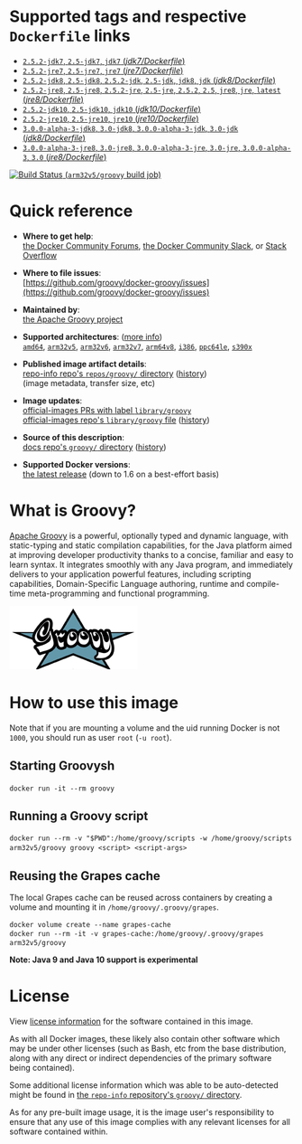<!--

********************************************************************************

WARNING:

    DO NOT EDIT "groovy/README.md"

    IT IS AUTO-GENERATED

    (from the other files in "groovy/" combined with a set of templates)

********************************************************************************

-->

# Supported tags and respective `Dockerfile` links

-	[`2.5.2-jdk7`, `2.5-jdk7`, `jdk7` (*jdk7/Dockerfile*)](https://github.com/groovy/docker-groovy/blob/16eab5e9a2f4a61a5e0f01742591cf71a345c0a0/jdk7/Dockerfile)
-	[`2.5.2-jre7`, `2.5-jre7`, `jre7` (*jre7/Dockerfile*)](https://github.com/groovy/docker-groovy/blob/16eab5e9a2f4a61a5e0f01742591cf71a345c0a0/jre7/Dockerfile)
-	[`2.5.2-jdk8`, `2.5-jdk8`, `2.5.2-jdk`, `2.5-jdk`, `jdk8`, `jdk` (*jdk8/Dockerfile*)](https://github.com/groovy/docker-groovy/blob/16eab5e9a2f4a61a5e0f01742591cf71a345c0a0/jdk8/Dockerfile)
-	[`2.5.2-jre8`, `2.5-jre8`, `2.5.2-jre`, `2.5-jre`, `2.5.2`, `2.5`, `jre8`, `jre`, `latest` (*jre8/Dockerfile*)](https://github.com/groovy/docker-groovy/blob/16eab5e9a2f4a61a5e0f01742591cf71a345c0a0/jre8/Dockerfile)
-	[`2.5.2-jdk10`, `2.5-jdk10`, `jdk10` (*jdk10/Dockerfile*)](https://github.com/groovy/docker-groovy/blob/16eab5e9a2f4a61a5e0f01742591cf71a345c0a0/jdk10/Dockerfile)
-	[`2.5.2-jre10`, `2.5-jre10`, `jre10` (*jre10/Dockerfile*)](https://github.com/groovy/docker-groovy/blob/16eab5e9a2f4a61a5e0f01742591cf71a345c0a0/jre10/Dockerfile)
-	[`3.0.0-alpha-3-jdk8`, `3.0-jdk8`, `3.0.0-alpha-3-jdk`, `3.0-jdk` (*jdk8/Dockerfile*)](https://github.com/groovy/docker-groovy/blob/9b1dda8019241363a3774aae5964dbf629a0e4ff/jdk8/Dockerfile)
-	[`3.0.0-alpha-3-jre8`, `3.0-jre8`, `3.0.0-alpha-3-jre`, `3.0-jre`, `3.0.0-alpha-3`, `3.0` (*jre8/Dockerfile*)](https://github.com/groovy/docker-groovy/blob/9b1dda8019241363a3774aae5964dbf629a0e4ff/jre8/Dockerfile)

[![Build Status](https://doi-janky.infosiftr.net/job/multiarch/job/arm32v5/job/groovy/badge/icon) (`arm32v5/groovy` build job)](https://doi-janky.infosiftr.net/job/multiarch/job/arm32v5/job/groovy/)

# Quick reference

-	**Where to get help**:  
	[the Docker Community Forums](https://forums.docker.com/), [the Docker Community Slack](https://blog.docker.com/2016/11/introducing-docker-community-directory-docker-community-slack/), or [Stack Overflow](https://stackoverflow.com/search?tab=newest&q=docker)

-	**Where to file issues**:  
	[https://github.com/groovy/docker-groovy/issues](https://github.com/groovy/docker-groovy/issues)

-	**Maintained by**:  
	[the Apache Groovy project](https://github.com/groovy/docker-groovy)

-	**Supported architectures**: ([more info](https://github.com/docker-library/official-images#architectures-other-than-amd64))  
	[`amd64`](https://hub.docker.com/r/amd64/groovy/), [`arm32v5`](https://hub.docker.com/r/arm32v5/groovy/), [`arm32v6`](https://hub.docker.com/r/arm32v6/groovy/), [`arm32v7`](https://hub.docker.com/r/arm32v7/groovy/), [`arm64v8`](https://hub.docker.com/r/arm64v8/groovy/), [`i386`](https://hub.docker.com/r/i386/groovy/), [`ppc64le`](https://hub.docker.com/r/ppc64le/groovy/), [`s390x`](https://hub.docker.com/r/s390x/groovy/)

-	**Published image artifact details**:  
	[repo-info repo's `repos/groovy/` directory](https://github.com/docker-library/repo-info/blob/master/repos/groovy) ([history](https://github.com/docker-library/repo-info/commits/master/repos/groovy))  
	(image metadata, transfer size, etc)

-	**Image updates**:  
	[official-images PRs with label `library/groovy`](https://github.com/docker-library/official-images/pulls?q=label%3Alibrary%2Fgroovy)  
	[official-images repo's `library/groovy` file](https://github.com/docker-library/official-images/blob/master/library/groovy) ([history](https://github.com/docker-library/official-images/commits/master/library/groovy))

-	**Source of this description**:  
	[docs repo's `groovy/` directory](https://github.com/docker-library/docs/tree/master/groovy) ([history](https://github.com/docker-library/docs/commits/master/groovy))

-	**Supported Docker versions**:  
	[the latest release](https://github.com/docker/docker-ce/releases/latest) (down to 1.6 on a best-effort basis)

# What is Groovy?

[Apache Groovy](http://groovy-lang.org/) is a powerful, optionally typed and dynamic language, with static-typing and static compilation capabilities, for the Java platform aimed at improving developer productivity thanks to a concise, familiar and easy to learn syntax. It integrates smoothly with any Java program, and immediately delivers to your application powerful features, including scripting capabilities, Domain-Specific Language authoring, runtime and compile-time meta-programming and functional programming.

![logo](https://raw.githubusercontent.com/docker-library/docs/bb5fc730ed18c45d86425f9fa4265d50cb795ec8/groovy/logo.png)

# How to use this image

Note that if you are mounting a volume and the uid running Docker is not `1000`, you should run as user `root` (`-u root`).

## Starting Groovysh

`docker run -it --rm groovy`

## Running a Groovy script

`docker run --rm -v "$PWD":/home/groovy/scripts -w /home/groovy/scripts arm32v5/groovy groovy <script> <script-args>`

## Reusing the Grapes cache

The local Grapes cache can be reused across containers by creating a volume and mounting it in `/home/groovy/.groovy/grapes`.

```console
docker volume create --name grapes-cache
docker run --rm -it -v grapes-cache:/home/groovy/.groovy/grapes arm32v5/groovy
```

**Note: Java 9 and Java 10 support is experimental**

# License

View [license information](http://www.apache.org/licenses/LICENSE-2.0.html) for the software contained in this image.

As with all Docker images, these likely also contain other software which may be under other licenses (such as Bash, etc from the base distribution, along with any direct or indirect dependencies of the primary software being contained).

Some additional license information which was able to be auto-detected might be found in [the `repo-info` repository's `groovy/` directory](https://github.com/docker-library/repo-info/tree/master/repos/groovy).

As for any pre-built image usage, it is the image user's responsibility to ensure that any use of this image complies with any relevant licenses for all software contained within.
